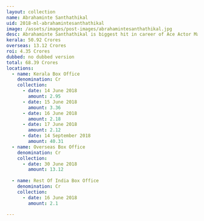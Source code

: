 ```yaml
---
layout: collection
name: Abrahaminte Santhathikal
uid: 2018-ml-abrahamintesanthathikal
image: /assets/images/post-images/abrahamintesanthathikal.jpg
desc: Abrahaminte Santhathikal is biggest hit in career of Ace Actor Mammootty. It did a total bussiness of 82 Cr as per our sources.
kerala: 50.92 Crores
overseas: 13.12 Crores
roi: 4.35 Crores
dubbed: no dubbed version
total: 68.39 Crores
locations:
  - name: Kerala Box Office
    denomination: Cr
    collection:
      - date: 14 June 2018
        amount: 2.95
      - date: 15 June 2018
        amount: 3.36
      - date: 16 June 2018
        amount: 2.18
      - date: 17 June 2018
        amount: 2.12
      - date: 14 September 2018
        amount: 40.31
  - name: Overseas Box Office 
    denomination: Cr
    collection:
      - date: 30 June 2018
        amount: 13.12
      
  - name: Rest Of India Box Office 
    denomination: Cr
    collection:
      - date: 16 June 2018
        amount: 2.1
      
---
```

